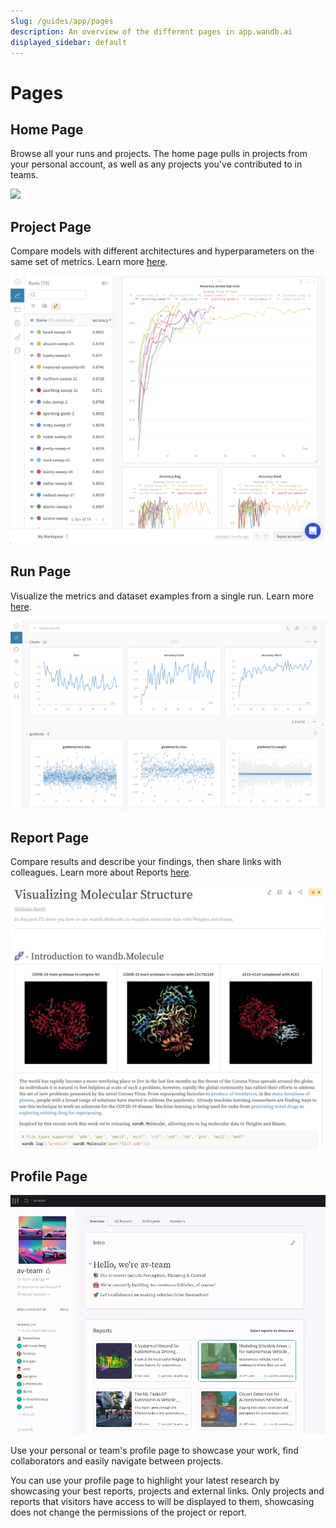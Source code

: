 ```yaml
---
slug: /guides/app/pages
description: An overview of the different pages in app.wandb.ai
displayed_sidebar: default
---
```


# Pages

## Home Page

Browse all your runs and projects. The home page pulls in projects from your personal account, as well as any projects you've contributed to in teams.

![](/images/app_ui/home_page.png)

## Project Page

Compare models with different architectures and hyperparameters on the same set of metrics. Learn more [here](project-page.md).

![](/images/app_ui/project_page.png)

## Run Page

Visualize the metrics and dataset examples from a single run. Learn more [here](run-page.md).

![](/images/app_ui/run_page.png)

## Report Page

Compare results and describe your findings, then share links with colleagues. Learn more about Reports [here](../../../guides/reports/intro.md).

![](/images/app_ui/example_report_for_molecules.png)

## Profile Page

![](/images/app_ui/profile_page_overview.webp)

Use your personal or team's profile page to showcase your work, find collaborators and easily navigate between projects.

You can use your profile page to highlight your latest research by showcasing your best reports, projects and external links. Only projects and reports that visitors have access to will be displayed to them, showcasing does not change the permissions of the project or report.
